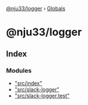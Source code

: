 [@nju33/logger](README.md) › [Globals](globals.md)

# @nju33/logger

## Index

### Modules

* ["src/index"](modules/_src_index_.md)
* ["src/slack-logger"](modules/_src_slack_logger_.md)
* ["src/slack-logger.test"](modules/_src_slack_logger_test_.md)
